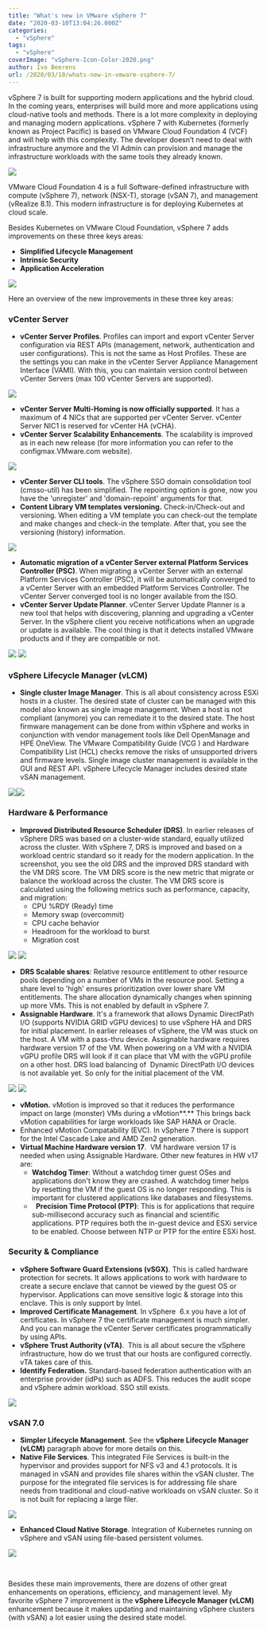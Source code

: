```yaml
---
title: "What's new in VMware vSphere 7"
date: "2020-03-10T13:04:26.000Z"
categories: 
  - "vSphere"
tags: 
  - "vSphere"
coverImage: "vSphere-Icon-Color-2020.png"
author: Ivo Beerens
url: /2020/03/10/whats-new-in-vmware-vsphere-7/
---
```


vSphere 7 is built for supporting modern applications and the hybrid cloud. In the coming years, enterprises will build more and more applications using cloud-native tools and methods. There is a lot more complexity in deploying and managing modern applications. vSphere 7 with Kubernetes (formerly known as Project Pacific) is based on VMware Cloud Foundation 4 (VCF) and will help with this complexity. The developer doesn’t need to deal with infrastructure anymore and the VI Admin can provision and manage the infrastructure workloads with the same tools they already known.

[![](images/kub2-300x163.png)](images/kub2.png)

VMware Cloud Foundation 4 is a full Software-defined infrastructure with compute (vSphere 7), network (NSX-T), storage (vSAN 7), and management (vRealize 8.1). This modern infrastructure is for deploying Kubernetes at cloud scale.

Besides Kubernetes on VMware Cloud Foundation, vSphere 7 adds improvements on these three keys areas:

- **Simplified Lifecycle Management**
- **Intrinsic Security**
- **Application Acceleration**

[![](images/01-300x134.png)](images/01.png)

Here an overview of the new improvements in these three key areas:

### **vCenter Server**

- **vCenter Server Profiles**. Profiles can import and export vCenter Server configuration via REST APIs (management, network, authentication and user configurations). This is not the same as Host Profiles. These are the settings you can make in the vCenter Server Appliance Management Interface (VAMI). With this, you can maintain version control between vCenter Servers (max 100 vCenter Servers are supported).

[![](images/7-300x149.jpg)](images/7.jpg)

- **vCenter Server Multi-Homing is now officially supported**. It has a maximum of 4 NICs that are supported per vCenter Server. vCenter Server NIC1 is reserved for vCenter HA (vCHA).
- **vCenter Server Scalability Enhancements**. The scalability is improved as in each new release (for more information you can refer to the configmax.VMware.com website).

[![](images/10-300x123.jpg)](images/10.jpg)

- **vCenter Server CLI tools**. The vSphere SSO domain consolidation tool (cmsso-util) has been simplified. The repointing option is gone, now you have the 'unregister' and 'domain-repoint' arguments for that.
- **Content Library VM templates versioning.** Check-in/Check-out and versioning. When editing a VM template you can check-out the template and make changes and check-in the template. After that, you see the versioning (history) information.

[![](images/11-300x130.jpg)](images/11.jpg)

- **Automatic migration of a vCenter Server external Platform Services Controller (PSC)**. When migrating a vCenter Server with an external Platform Services Controller (PSC), it will be automatically converged to a vCenter Server with an embedded Platform Services Controller. The vCenter Server converged tool is no longer available from the ISO.
- **vCenter Server Update Planner**. vCenter Server Update Planner is a new tool that helps with discovering, planning and upgrading a vCenter Server. In the vSphere client you receive notifications when an upgrade or update is available. The cool thing is that it detects installed VMware products and if they are compatible or not.

[![](images/12-300x150.jpg)](images/12.jpg) [![](images/14-300x130.jpg)](https://www.ivobeerens.nl/wp-content/uploads/2020/02/14.jpg)

### **vSphere Lifecycle Manager (vLCM)**

- **Single cluster Image Manager**. This is all about consistency across ESXi hosts in a cluster. The desired state of cluster can be managed with this model also known as single image management. When a host is not compliant (anymore) you can remediate it to the desired state. The host firmware management can be done from within vSphere and works in conjunction with vendor management tools like Dell OpenManage and HPE OneView. The VMware Compatibility Guide (VCG ) and Hardware Compatibility List (HCL) checks remove the risks of unsupported drivers and firmware levels. Single image cluster management is available in the GUI and REST API. vSphere Lifecycle Manager includes desired state vSAN management.

[![](images/15-300x147.jpg)](images/15.jpg)[![](images/L1-300x185.png)](images/L1.png)

### **Hardware & Performance**

- **Improved Distributed Resource Scheduler (DRS)**. In earlier releases of vSphere DRS was based on a cluster-wide standard, equally utilized across the cluster. With vSphere 7, DRS is improved and based on a workload centric standard so it ready for the modern application. In the screenshot, you see the old DRS and the improved DRS standard with the VM DRS score. The VM DRS score is the new metric that migrate or balance the workload across the cluster. The VM DRS score is calculated using the following metrics such as performance, capacity, and migration:
    - CPU %RDY (Ready) time
    - Memory swap (overcommit)
    - CPU cache behavior
    - Headroom for the workload to burst
    - Migration cost

[![](images/16-1-300x168.jpg)](images/16-1.jpg) [![](images/17-300x156.jpg)](https://www.ivobeerens.nl/wp-content/uploads/2020/03/17.jpg)

- **DRS Scalable shares**: Relative resource entitlement to other resource pools depending on a number of VMs in the resource pool. Setting a share level to 'high' ensures prioritization over lower share VM entitlements. The share allocation dynamically changes when spinning up more VMs. This is not enabled by default in vSphere 7.
- **Assignable Hardware**. It's a framework that allows Dynamic DirectPath I/O (supports NVIDIA GRID vGPU devices) to use vSphere HA and DRS for initial placement. In earlier releases of vSphere, the VM was stuck on the host. A VM with a pass-thru device. Assignable hardware requires hardware version 17 of the VM. When powering on a VM with a NVIDIA vGPU profile DRS will look if it can place that VM with the vGPU profile on a other host. DRS load balancing of  Dynamic DirectPath I/O devices is not available yet. So only for the initial placement of the VM.

[![](images/17a-300x144.jpg)](images/17a.jpg) [![](images/18-300x155.jpg)](https://www.ivobeerens.nl/wp-content/uploads/2020/03/18.jpg)

- **vMotion.** vMotion is improved so that it reduces the performance impact on large (monster) VMs during a vMotion**.** This brings back vMotion capabilities for large workloads like SAP HANA or Oracle.
- Enhanced vMotion Compatability (EVC). In vSphere 7 there is support for the Intel Cascade Lake and AMD Zen2 generation.
- **Virtual Machine Hardware version 17**.  VM hardware version 17 is needed when using Assignable Hardware. Other new features in HW v17 are:
    - **Watchdog Timer**: Without a watchdog timer guest OSes and applications don't know they are crashed. A watchdog timer helps by resetting the VM if the guest OS is no longer responding. This is important for clustered applications like databases and filesystems.
    -   **Precision Time Protocol (PTP)**: This is for applications that require sub-millisecond accuracy such as financial and scientific applications. PTP requires both the in-guest device and ESXi service to be enabled. Choose between NTP or PTP for the entire ESXi host.

### **Security & Compliance**

- **vSphere Software Guard Extensions (vSGX)**. This is called hardware protection for secrets. It allows applications to work with hardware to create a secure enclave that cannot be viewed by the guest OS or hypervisor. Applications can move sensitive logic & storage into this enclave. This is only support by Intel.
- **Improved Certificate Management**. In vSphere  6.x you have a lot of certificates. In vSphere 7 the certificate management is much simpler. And you can manage the vCenter Server certificates programmatically by using APIs.
- **vSphere Trust Authority (vTA)**.  This is all about secure the vSphere infrastructure, how do we trust that our hosts are configured correctly. vTA takes care of this.
- **Identify Federation.** Standard-based federation authentication with an enterprise provider (idPs) such as ADFS. This reduces the audit scope and vSphere admin workload. SSO still exists.

[![](images/s3-300x214.png)](images/s3.png)

### **vSAN 7.0** 

- **Simpler Lifecycle Management**. See the **vSphere Lifecycle Manager (vLCM)** paragraph above for more details on this.
- **Native File Services**. This integrated File Services is built-in the hypervisor and provides support for NFS v3 and 4.1 protocols. It is managed in vSAN and provides file shares within the vSAN cluster. The purpose for the integrated file services is for addressing file share needs from traditional and cloud-native workloads on vSAN cluster. So it is not built for replacing a large filer.

[![](images/vSAN1-300x170.png)](images/vSAN1.png)

- **Enhanced Cloud Native Storage**. Integration of Kubernetes running on vSphere and vSAN using file-based persistent volumes.

[![](images/s4-300x179.png)](images/s4.png)

 

Besides these main improvements, there are dozens of other great enhancements on operations, efficiency, and management level. My favorite vSphere 7 improvement is the **vSphere Lifecycle Manager (vLCM)** enhancement because it makes updating and maintaining vSphere clusters (with vSAN) a lot easier using the desired state model.